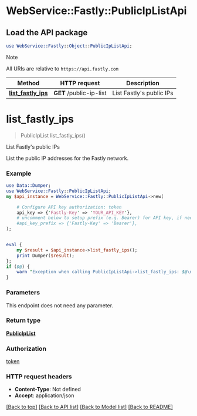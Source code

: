 # WebService::Fastly::PublicIpListApi

## Load the API package
```perl
use WebService::Fastly::Object::PublicIpListApi;
```

> [!NOTE]
> All URIs are relative to `https://api.fastly.com`

Method | HTTP request | Description
------ | ------------ | -----------
[**list_fastly_ips**](PublicIpListApi.md#list_fastly_ips) | **GET** /public-ip-list | List Fastly&#39;s public IPs


# **list_fastly_ips**
> PublicIpList list_fastly_ips()

List Fastly's public IPs

List the public IP addresses for the Fastly network.

### Example
```perl
use Data::Dumper;
use WebService::Fastly::PublicIpListApi;
my $api_instance = WebService::Fastly::PublicIpListApi->new(

    # Configure API key authorization: token
    api_key => {'Fastly-Key' => 'YOUR_API_KEY'},
    # uncomment below to setup prefix (e.g. Bearer) for API key, if needed
    #api_key_prefix => {'Fastly-Key' => 'Bearer'},
);


eval {
    my $result = $api_instance->list_fastly_ips();
    print Dumper($result);
};
if ($@) {
    warn "Exception when calling PublicIpListApi->list_fastly_ips: $@\n";
}
```

### Parameters
This endpoint does not need any parameter.

### Return type

[**PublicIpList**](PublicIpList.md)

### Authorization

[token](../README.md#token)

### HTTP request headers

 - **Content-Type**: Not defined
 - **Accept**: application/json

[[Back to top]](#) [[Back to API list]](../README.md#documentation-for-api-endpoints) [[Back to Model list]](../README.md#documentation-for-models) [[Back to README]](../README.md)

